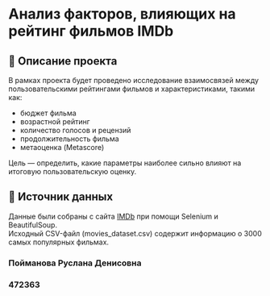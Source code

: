 # Анализ факторов, влияющих на рейтинг фильмов IMDb

## 📌 Описание проекта

В рамках проекта будет проведено исследование взаимосвязей между пользовательскими рейтингами фильмов и характеристиками, такими как:

- бюджет фильма
- возрастной рейтинг
- количество голосов и рецензий
- продолжительность фильма
- метаоценка (Metascore)

Цель — определить, какие параметры наиболее сильно влияют на итоговую пользовательскую оценку.

## 💾 Источник данных

Данные были собраны с сайта [IMDb](https://www.imdb.com/) при помощи Selenium и BeautifulSoup.  
Исходный CSV-файл (movies_dataset.csv) содержит информацию о 3000 самых популярных фильмах.

### Пойманова Руслана Денисовна 
### 472363
